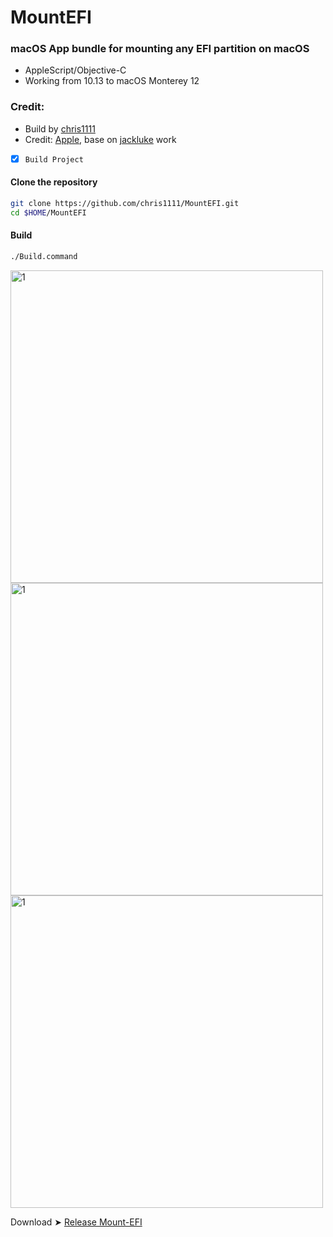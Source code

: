 # MountEFI

### macOS App bundle for mounting any EFI partition on macOS
- AppleScript/Objective-C
- Working from 10.13 to macOS Monterey 12

### Credit:
- Build by [chris1111](https://github.com/chris1111/)
- Credit: [Apple](https://developer.apple.com/), base on [jackluke](https://github.com/jacklukem) work

- [x] `Build Project`

#### Clone the repository
```bash
git clone https://github.com/chris1111/MountEFI.git
cd $HOME/MountEFI
```

#### Build
```bash
./Build.command
```
<img width="500" alt="1" src="https://user-images.githubusercontent.com/6248794/156941300-38cf274a-4e8f-4c6c-a017-b3bc9f7607cd.png">

<img width="500" alt="1" src="https://user-images.githubusercontent.com/6248794/156940386-8b9e405c-08ea-4c29-822f-eb65c7724535.png">

<img width="500" alt="1" src="https://user-images.githubusercontent.com/6248794/156938808-6434d036-805c-417c-99f1-f1fa85bbbe52.png">

Download ➤ [Release Mount-EFI](https://github.com/chris1111/MountEFI/releases)


